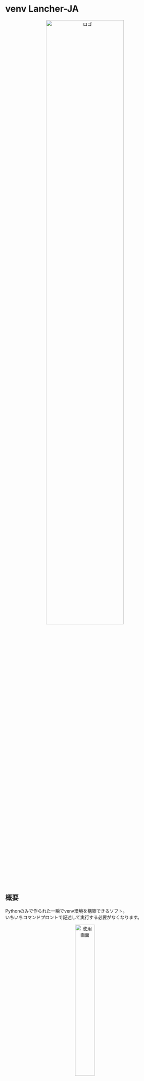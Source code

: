 # venv Lancher-JA
<p align="center">
  <img src="https://github.com/user-attachments/assets/5aeddbc9-8707-4d1e-9715-d692771bc0f7" width="70%" alt="ロゴ">
</p>

## 概要  

Pythonのみで作られた一瞬でvenv環境を構築できるソフト。  
いちいちコマンドプロントで記述して実行する必要がなくなります。    
<p align="center">
  <img src="https://github.com/user-attachments/assets/66fb80f6-048b-49ee-aef2-0cbbf49ab7c8" width="35%" alt="使用画面">
</p>

## 必要・推奨スペック
### 必要スペック
* OS：Windows 7 SP1 以降（32ビットおよび64ビット）
* CPU：1 GHz 以上のプロセッサ
* メモリ：1 GB RAM
* ディスク空き容量：10MB 以上


※Mac, Linuxでは使用不可

## 機能（ver.1.0.0-最新版）

* venv環境の構築
* 環境内へのライブラリのインストール
* 依存関係の記録


## 使い方
1. Release内のLatestとマークが付いたリンクをクリック
2. Assets内の`venv.Laancher.exe`をクリックしてダウンロード
3. ダウンロードした`venv Lancher`をダブルクリックで実行
4. "出力フォルダを選択"と書かれたテキストの横にある"選択"ボタンをクリック  
➤出力フォルダを選択

5. "インストールするパッケージ名を入力"と書かれたテキストの横の入力フォームに`pip install`の後ろに続くライブラリ名を入力  
例：NumPyをインストールする場合、通常はコマンドプロントで`pip install numpy`と記述するので入力フォームには`numpy`とのみ入力

6. `依存関係を記録`をクリック（任意）  
依存関係を記録するとrequirements.txtが生成されます


## 使用技術
### 言語
* `Python 3.12.9`

### ライブラリ
- `os`
- `subprocess`
- `tkinter`
  - `tkinter.ttk`
  - `tkinter.filedialog`
  - `tkinter.messagebox`
- `threading`
- `Pyinstaller`
